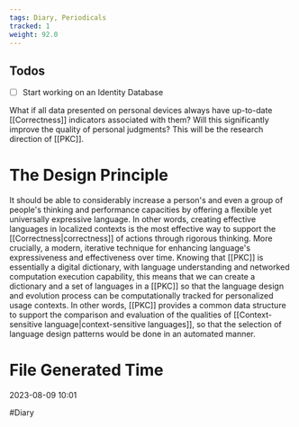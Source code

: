 ```yaml
---
tags: Diary, Periodicals
tracked: 1
weight: 92.0
---
```


## Todos
- [ ] Start working on an Identity Database


What if all data presented on personal devices always have up-to-date [[Correctness]] indicators associated with them? Will this significantly improve the quality of personal judgments? This will be the research direction of [[PKC]].

# The Design Principle 
It should be able to considerably increase a person's and even a group of people's thinking and performance capacities by offering a flexible yet universally expressive language. In other words, creating effective languages in localized contexts is the most effective way to support the [[Correctness|correctness]] of actions through rigorous thinking. More crucially, a modern, iterative technique for enhancing language's expressiveness and effectiveness over time. Knowing that [[PKC]] is essentially a digital dictionary, with language understanding and networked computation execution capability, this means that we can create a dictionary and a set of languages in a [[PKC]] so that the language design and evolution process can be computationally tracked for personalized usage contexts. In other words, [[PKC]] provides a common data structure to support the comparison and evaluation of the qualities of [[Context-sensitive language|context-sensitive languages]], so that the selection of language design patterns would be done in an automated manner.
# File Generated Time
2023-08-09 10:01

#Diary 